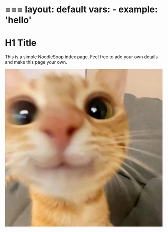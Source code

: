 ===
layout: default
vars:
    - example: 'hello'
===

# H1 Title
This is a simple NoodleSoop index page. Feel free to add your own details and make this page your own.

<img src="assets/happy_cat.jpg">
